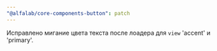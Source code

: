 ```yaml
---
"@alfalab/core-components-button": patch
---
```


Исправлено мигание цвета текста после лоадера для `view` 'accent' и 'primary'.
